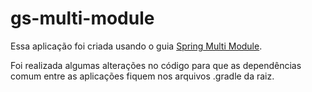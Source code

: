 # gs-multi-module

Essa aplicação foi criada usando o guia [Spring Multi Module](https://spring.io/guides/gs/multi-module/).

Foi realizada algumas alterações no código para que as dependências comum entre as aplicações fiquem nos arquivos .gradle da raiz.
